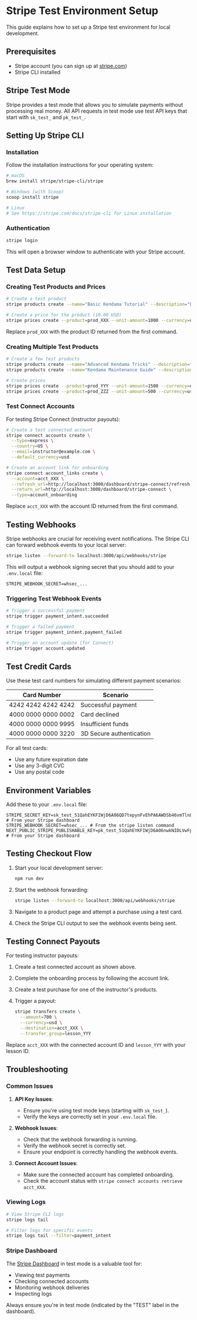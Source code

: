 # Stripe Test Environment Setup

This guide explains how to set up a Stripe test environment for local development.

## Prerequisites

- Stripe account (you can sign up at [stripe.com](https://stripe.com))
- Stripe CLI installed

## Stripe Test Mode

Stripe provides a test mode that allows you to simulate payments without processing real money. All API requests in test mode use test API keys that start with `sk_test_` and `pk_test_`.

## Setting Up Stripe CLI

### Installation

Follow the installation instructions for your operating system:

```bash
# macOS
brew install stripe/stripe-cli/stripe

# Windows (with Scoop)
scoop install stripe

# Linux
# See https://stripe.com/docs/stripe-cli for Linux installation
```

### Authentication

```bash
stripe login
```

This will open a browser window to authenticate with your Stripe account.

## Test Data Setup

### Creating Test Products and Prices

```bash
# Create a test product
stripe products create --name="Basic Kendama Tutorial" --description="Learn the basics of kendama"

# Create a price for the product (10.00 USD)
stripe prices create --product=prod_XXX --unit-amount=1000 --currency=usd
```

Replace `prod_XXX` with the product ID returned from the first command.

### Creating Multiple Test Products

```bash
# Create a few test products
stripe products create --name="Advanced Kendama Tricks" --description="Master advanced kendama techniques"
stripe products create --name="Kendama Maintenance Guide" --description="Learn how to care for your kendama"

# Create prices
stripe prices create --product=prod_YYY --unit-amount=1500 --currency=usd
stripe prices create --product=prod_ZZZ --unit-amount=500 --currency=usd
```

### Test Connect Accounts

For testing Stripe Connect (instructor payouts):

```bash
# Create a test connected account
stripe connect accounts create \
  --type=express \
  --country=US \
  --email=instructor@example.com \
  --default_currency=usd

# Create an account link for onboarding
stripe connect account_links create \
  --account=acct_XXX \
  --refresh_url=http://localhost:3000/dashboard/stripe-connect/refresh \
  --return_url=http://localhost:3000/dashboard/stripe-connect \
  --type=account_onboarding
```

Replace `acct_XXX` with the account ID returned from the first command.

## Testing Webhooks

Stripe webhooks are crucial for receiving event notifications. The Stripe CLI can forward webhook events to your local server:

```bash
stripe listen --forward-to localhost:3000/api/webhooks/stripe
```

This will output a webhook signing secret that you should add to your `.env.local` file:

```
STRIPE_WEBHOOK_SECRET=whsec_...
```

### Triggering Test Webhook Events

```bash
# Trigger a successful payment
stripe trigger payment_intent.succeeded

# Trigger a failed payment
stripe trigger payment_intent.payment_failed

# Trigger an account update (for Connect)
stripe trigger account.updated
```

## Test Credit Cards

Use these test card numbers for simulating different payment scenarios:

| Card Number           | Scenario                |
|-----------------------|-------------------------|
| 4242 4242 4242 4242   | Successful payment      |
| 4000 0000 0000 0002   | Card declined           |
| 4000 0000 0000 9995   | Insufficient funds      |
| 4000 0000 0000 3220   | 3D Secure authentication|

For all test cards:
- Use any future expiration date
- Use any 3-digit CVC
- Use any postal code

## Environment Variables

Add these to your `.env.local` file:

```
STRIPE_SECRET_KEY=sk_test_51QahEYKFIWjD6A06QD7tepynFvEhPA6AWDSb46vmTlnLL6JuEOO2n84GSvUwAbuKcEA0PowqV2OglOfMtF8umIS2004O49ixYj  # From your Stripe dashboard
STRIPE_WEBHOOK_SECRET=whsec_... # From the stripe listen command
NEXT_PUBLIC_STRIPE_PUBLISHABLE_KEY=pk_test_51QahEYKFIWjD6A06nwkNIDLVwFp5aPA2Wctv1mAW9xZmMbRpLlwmddF8RyhjNvhp7Wr743sQ0h9ZGpBjpOjrerV500TTya0zoP # From your Stripe dashboard
```

## Testing Checkout Flow

1. Start your local development server:
   ```bash
   npm run dev
   ```

2. Start the webhook forwarding:
   ```bash
   stripe listen --forward-to localhost:3000/api/webhooks/stripe
   ```

3. Navigate to a product page and attempt a purchase using a test card.

4. Check the Stripe CLI output to see the webhook events being sent.

## Testing Connect Payouts

For testing instructor payouts:

1. Create a test connected account as shown above.

2. Complete the onboarding process by following the account link.

3. Create a test purchase for one of the instructor's products.

4. Trigger a payout:
   ```bash
   stripe transfers create \
     --amount=700 \
     --currency=usd \
     --destination=acct_XXX \
     --transfer_group=lesson_YYY
   ```

Replace `acct_XXX` with the connected account ID and `lesson_YYY` with your lesson ID.

## Troubleshooting

### Common Issues

1. **API Key Issues**:
   - Ensure you're using test mode keys (starting with `sk_test_`).
   - Verify the keys are correctly set in your `.env.local` file.

2. **Webhook Issues**:
   - Check that the webhook forwarding is running.
   - Verify the webhook secret is correctly set.
   - Ensure your endpoint is correctly handling the webhook events.

3. **Connect Account Issues**:
   - Make sure the connected account has completed onboarding.
   - Check the account status with `stripe connect accounts retrieve acct_XXX`.

### Viewing Logs

```bash
# View Stripe CLI logs
stripe logs tail

# Filter logs for specific events
stripe logs tail --filter=payment_intent
```

### Stripe Dashboard

The [Stripe Dashboard](https://dashboard.stripe.com/test/dashboard) in test mode is a valuable tool for:
- Viewing test payments
- Checking connected accounts
- Monitoring webhook deliveries
- Inspecting logs

Always ensure you're in test mode (indicated by the "TEST" label in the dashboard).
